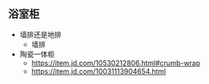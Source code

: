 ## 浴室柜
- 墙排还是地排
    - 墙排
- 陶瓷一体柜
    - https://item.jd.com/10530212806.html#crumb-wrap
    - https://item.jd.com/10031113904654.html